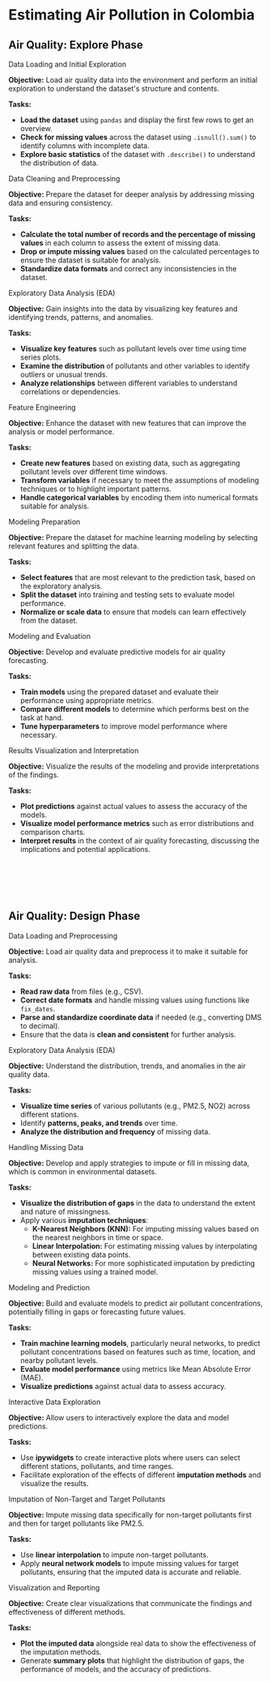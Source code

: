 # Estimating Air Pollution in Colombia


<h2> Air Quality: Explore Phase </h2>

<div class="ui red segment">
  <a class="ui red ribbon label">Data Loading and Initial Exploration</a>

  **Objective:** Load air quality data into the environment and perform an initial exploration to understand the dataset's structure and contents.

  **Tasks:**
  - **Load the dataset** using `pandas` and display the first few rows to get an overview.
  - **Check for missing values** across the dataset using `.isnull().sum()` to identify columns with incomplete data.
  - **Explore basic statistics** of the dataset with `.describe()` to understand the distribution of data.
</div>

<div class="ui orange segment">
  <a class="ui orange ribbon label">Data Cleaning and Preprocessing</a>

  **Objective:** Prepare the dataset for deeper analysis by addressing missing data and ensuring consistency.

  **Tasks:**
  - **Calculate the total number of records and the percentage of missing values** in each column to assess the extent of missing data.
  - **Drop or impute missing values** based on the calculated percentages to ensure the dataset is suitable for analysis.
  - **Standardize data formats** and correct any inconsistencies in the dataset.
</div>

<div class="ui yellow segment">
  <a class="ui yellow ribbon label">Exploratory Data Analysis (EDA)</a>

  **Objective:** Gain insights into the data by visualizing key features and identifying trends, patterns, and anomalies.

  **Tasks:**
  - **Visualize key features** such as pollutant levels over time using time series plots.
  - **Examine the distribution** of pollutants and other variables to identify outliers or unusual trends.
  - **Analyze relationships** between different variables to understand correlations or dependencies.
</div>

<div class="ui blue segment">
  <a class="ui blue ribbon label">Feature Engineering</a>

  **Objective:** Enhance the dataset with new features that can improve the analysis or model performance.

  **Tasks:**
  - **Create new features** based on existing data, such as aggregating pollutant levels over different time windows.
  - **Transform variables** if necessary to meet the assumptions of modeling techniques or to highlight important patterns.
  - **Handle categorical variables** by encoding them into numerical formats suitable for analysis.
</div>

<div class="ui purple segment">
  <a class="ui purple ribbon label">Modeling Preparation</a>

  **Objective:** Prepare the dataset for machine learning modeling by selecting relevant features and splitting the data.

  **Tasks:**
  - **Select features** that are most relevant to the prediction task, based on the exploratory analysis.
  - **Split the dataset** into training and testing sets to evaluate model performance.
  - **Normalize or scale data** to ensure that models can learn effectively from the dataset.
</div>

<div class="ui pink segment">
  <a class="ui pink ribbon label">Modeling and Evaluation</a>

  **Objective:** Develop and evaluate predictive models for air quality forecasting.

  **Tasks:**
  - **Train models** using the prepared dataset and evaluate their performance using appropriate metrics.
  - **Compare different models** to determine which performs best on the task at hand.
  - **Tune hyperparameters** to improve model performance where necessary.
</div>

<div class="ui brown segment">
  <a class="ui brown ribbon label">Results Visualization and Interpretation</a>

  **Objective:** Visualize the results of the modeling and provide interpretations of the findings.

  **Tasks:**
  - **Plot predictions** against actual values to assess the accuracy of the models.
  - **Visualize model performance metrics** such as error distributions and comparison charts.
  - **Interpret results** in the context of air quality forecasting, discussing the implications and potential applications.
</div>














<br> <br> <br> <br>


























<h2> Air Quality: Design Phase </h2>

<div class="ui red segment">
  <a class="ui red ribbon label">Data Loading and Preprocessing</a>

  **Objective:** Load air quality data and preprocess it to make it suitable for analysis.

  **Tasks:**
  - **Read raw data** from files (e.g., CSV).
  - **Correct date formats** and handle missing values using functions like `fix_dates`.
  - **Parse and standardize coordinate data** if needed (e.g., converting DMS to decimal).
  - Ensure that the data is **clean and consistent** for further analysis.
</div>

<div class="ui orange segment">
  <a class="ui orange ribbon label">Exploratory Data Analysis (EDA)</a>

  **Objective:** Understand the distribution, trends, and anomalies in the air quality data.

  **Tasks:**
  - **Visualize time series** of various pollutants (e.g., PM2.5, NO2) across different stations.
  - Identify **patterns, peaks, and trends** over time.
  - **Analyze the distribution and frequency** of missing data.
</div>

<div class="ui yellow segment">
  <a class="ui yellow ribbon label">Handling Missing Data</a>

  **Objective:** Develop and apply strategies to impute or fill in missing data, which is common in environmental datasets.

  **Tasks:**
  - **Visualize the distribution of gaps** in the data to understand the extent and nature of missingness.
  - Apply various **imputation techniques**:
    - **K-Nearest Neighbors (KNN):** For imputing missing values based on the nearest neighbors in time or space.
    - **Linear Interpolation:** For estimating missing values by interpolating between existing data points.
    - **Neural Networks:** For more sophisticated imputation by predicting missing values using a trained model.
</div>

<div class="ui blue segment">
  <a class="ui blue ribbon label">Modeling and Prediction</a>

  **Objective:** Build and evaluate models to predict air pollutant concentrations, potentially filling in gaps or forecasting future values.

  **Tasks:**
  - **Train machine learning models**, particularly neural networks, to predict pollutant concentrations based on features such as time, location, and nearby pollutant levels.
  - **Evaluate model performance** using metrics like Mean Absolute Error (MAE).
  - **Visualize predictions** against actual data to assess accuracy.
</div>

<div class="ui purple segment">
  <a class="ui purple ribbon label">Interactive Data Exploration</a>

  **Objective:** Allow users to interactively explore the data and model predictions.

  **Tasks:**
  - Use **ipywidgets** to create interactive plots where users can select different stations, pollutants, and time ranges.
  - Facilitate exploration of the effects of different **imputation methods** and visualize the results.
</div>

<div class="ui pink segment">
  <a class="ui pink ribbon label">Imputation of Non-Target and Target Pollutants</a>

  **Objective:** Impute missing data specifically for non-target pollutants first and then for target pollutants like PM2.5.

  **Tasks:**
  - Use **linear interpolation** to impute non-target pollutants.
  - Apply **neural network models** to impute missing values for target pollutants, ensuring that the imputed data is accurate and reliable.
</div>

<div class="ui brown segment">
  <a class="ui brown ribbon label">Visualization and Reporting</a>

  **Objective:** Create clear visualizations that communicate the findings and effectiveness of different methods.

  **Tasks:**
  - **Plot the imputed data** alongside real data to show the effectiveness of the imputation methods.
  - Generate **summary plots** that highlight the distribution of gaps, the performance of models, and the accuracy of predictions.
</div>
